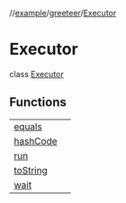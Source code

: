 //[example](../../index.md)/[greeteer](../index.md)/[Executor](index.md)



# Executor  
class [Executor](index.md)

## Functions  


| | |
|---|---|
| [equals](https://kotlinlang.org/api/latest/jvm/stdlib/kotlin/-any/equals.html)| |
| [hashCode](https://kotlinlang.org/api/latest/jvm/stdlib/kotlin/-any/hash-code.html)| |
| [run](run.md)| |
| [toString](https://kotlinlang.org/api/latest/jvm/stdlib/kotlin/-any/to-string.html)| |
| [wait](wait.md)| |



